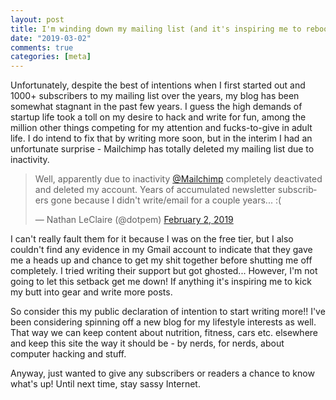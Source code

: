 ```yaml
---
layout: post
title: I'm winding down my mailing list (and it's inspiring me to reboot the site)
date: "2019-03-02"
comments: true
categories: [meta]
---
```

Unfortunately, despite the best of intentions when I first started out and 1000+ subscribers to my mailing list over the years, my blog has been somewhat stagnant in the past few years. I guess the high demands of startup life took a toll on my desire to hack and write for fun, among the million other things competing for my attention and fucks-to-give in adult life. I do intend to fix that by writing more soon, but in the interim I had an unfortunate surprise - Mailchimp has totally deleted my mailing list due to inactivity.

<blockquote class="twitter-tweet" data-lang="en"><p lang="en" dir="ltr">Well, apparently due to inactivity <a href="https://twitter.com/Mailchimp?ref_src=twsrc%5Etfw">@Mailchimp</a> completely deactivated and deleted my account. Years of accumulated newsletter subscribers gone because I didn&#39;t write/email for a couple years... :(</p>&mdash; Nathan LeClaire (@dotpem) <a href="https://twitter.com/dotpem/status/1091531414686683136?ref_src=twsrc%5Etfw">February 2, 2019</a></blockquote>

<script async src="https://platform.twitter.com/widgets.js" charset="utf-8"></script>

I can't really fault them for it because I was on the free tier, but I also couldn't find any evidence in my Gmail account to indicate that they gave me a heads up and chance to get my shit together before shutting me off completely. I tried writing their support but got ghosted... However, I'm not going to let this setback get me down! If anything it's inspiring me to kick my butt into gear and write more posts.



So consider this my public declaration of intention to start writing more!! I've been considering spinning off a new blog for my lifestyle interests as well. That way we can keep content about nutrition, fitness, cars etc. elsewhere and keep this site the way it should be - by nerds, for nerds, about computer hacking and stuff.



Anyway, just wanted to give any subscribers or readers a chance to know what's up! Until next time, stay sassy Internet.
